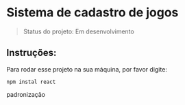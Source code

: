 <h1>Sistema de cadastro de jogos</h1>

>Status do projeto: Em desenvolvimento

<h2>Instruções:</h2>
Para rodar esse projeto na sua máquina, por favor digite:

```
npm instal react
```
padronização
